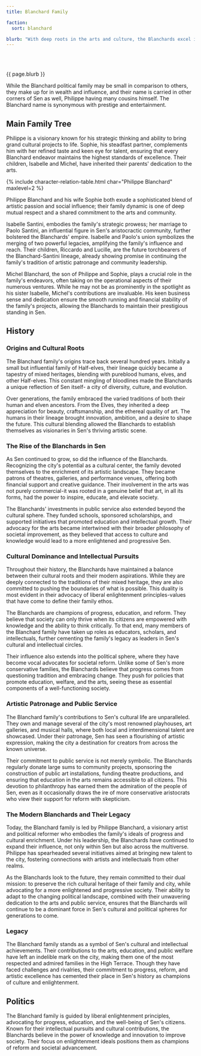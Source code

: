 ```yaml
---
title: Blanchard Family

faction: 
  sort: blanchard

blurb: "With deep roots in the arts and culture, the Blanchards excel in entertainment, hospitality, and fine arts. They own prestigious theaters, galleries, and luxury venues, shaping Sen's cultural landscape. Their commitment to tradition and their cautious approach to politics often put them at odds with more progressive forces."
---
```


<h1 id="overview" style="visibility: hidden; margin: 0px; padding: 0px;">Overview</h1>

{{ page.blurb }}

<!--more-->

While the Blanchard political family may be small in comparison to others, they make up for in wealth and influence, and their name is carried in other corners of Sen as well, Philippe having many cousins himself. The Blanchard name is synonymous with prestige and entertainment.

## Main Family Tree
Philippe is a visionary known for his strategic thinking and ability to bring grand cultural projects to life. Sophie, his steadfast partner, complements him with her refined taste and keen eye for talent, ensuring that every Blanchard endeavor maintains the highest standards of excellence. Their children, Isabelle and Michel, have inherited their parents' dedication to the arts.

{% include character-relation-table.html char="Philippe Blanchard" maxlevel=2 %}

Philippe Blanchard and his wife Sophie both exude a sophisticated blend of artistic passion and social influence; their family dynamic is one of deep mutual respect and a shared commitment to the arts and community. 

Isabelle Santini, embodies the family's strategic prowess; her marriage to Paolo Santini, an influential figure in Sen's aristocractic community, further bolstered the Blanchards' empire. Isabelle and Paolo's union symbolizes the merging of two powerful legacies, amplifying the family's influence and reach. Their children, Riccardo and Lucille, are the future torchbearers of the Blanchard-Santini lineage, already showing promise in continuing the family's tradition of artistic patronage and community leadership.

Michel Blanchard, the son of Philippe and Sophie, plays a crucial role in the family's endeavors, often taking on the operational aspects of their numerous ventures. While he may not be as prominently in the spotlight as his sister Isabelle, Michel's contributions are invaluable. His keen business sense and dedication ensure the smooth running and financial stability of the family's projects, allowing the Blanchards to maintain their prestigious standing in Sen.


## History

### Origins and Cultural Roots
The Blanchard family's origins trace back several hundred years. Initially a small but influential family of Half-elves, their lineage quickly became a tapestry of mixed heritages, blending with pureblood humans, elves, and other Half-elves. This constant mingling of bloodlines made the Blanchards a unique reflection of Sen itself- a city of diversity, culture, and evolution.

Over generations, the family embraced the varied traditions of both their human and elven ancestors. From the Elves, they inherited a deep appreciation for beauty, craftsmanship, and the ethereal quality of art. The humans in their lineage brought innovation, ambition, and a desire to shape the future. This cultural blending allowed the Blanchards to establish themselves as visionaries in Sen's thriving artistic scene.

### The Rise of the Blanchards in Sen
As Sen continued to grow, so did the influence of the Blanchards. Recognizing the city's potential as a cultural center, the family devoted themselves to the enrichment of its artistic landscape. They became patrons of theatres, galleries, and performance venues, offering both financial support and creative guidance. Their involvement in the arts was not purely commercial-it was rooted in a genuine belief that art, in all its forms, had the power to inspire, educate, and elevate society.

The Blanchards' investments in public service also extended beyond the cultural sphere. They funded schools, sponsored scholarships, and supported initiatives that promoted education and intellectual growth. Their advocacy for the arts became intertwined with their broader philosophy of societal improvement, as they believed that access to culture and knowledge would lead to a more enlightened and progressive Sen.

### Cultural Dominance and Intellectual Pursuits
Throughout their history, the Blanchards have maintained a balance between their cultural roots and their modern aspirations. While they are deeply connected to the traditions of their mixed heritage, they are also committed to pushing the boundaries of what is possible. This duality is most evident in their advocacy of liberal enlightenment principles-values that have come to define their family ethos.

The Blanchards are champions of progress, education, and reform. They believe that society can only thrive when its citizens are empowered with knowledge and the ability to think critically. To that end, many members of the Blanchard family have taken up roles as educators, scholars, and intellectuals, further cementing the family's legacy as leaders in Sen's cultural and intellectual circles.

Their influence also extends into the political sphere, where they have become vocal advocates for societal reform. Unlike some of Sen's more conservative families, the Blanchards believe that progress comes from questioning tradition and embracing change. They push for policies that promote education, welfare, and the arts, seeing these as essential components of a well-functioning society.

### Artistic Patronage and Public Service
The Blanchard family's contributions to Sen's cultural life are unparalleled. They own and manage several of the city's most renowned playhouses, art galleries, and musical halls, where both local and interdimensional talent are showcased. Under their patronage, Sen has seen a flourishing of artistic expression, making the city a destination for creators from across the known universe.

Their commitment to public service is not merely symbolic. The Blanchards regularly donate large sums to community projects, sponsoring the construction of public art installations, funding theatre productions, and ensuring that education in the arts remains accessible to all citizens. This devotion to philanthropy has earned them the admiration of the people of Sen, even as it occasionally draws the ire of more conservative aristocrats who view their support for reform with skepticism.

### The Modern Blanchards and Their Legacy
Today, the Blanchard family is led by Philippe Blanchard, a visionary artist and political reformer who embodies the family's ideals of progress and cultural enrichment. Under his leadership, the Blanchards have continued to expand their influence, not only within Sen but also across the multiverse. Philippe has spearheaded several initiatives aimed at bringing new talent to the city, fostering connections with artists and intellectuals from other realms.

As the Blanchards look to the future, they remain committed to their dual mission: to preserve the rich cultural heritage of their family and city, while advocating for a more enlightened and progressive society. Their ability to adapt to the changing political landscape, combined with their unwavering dedication to the arts and public service, ensures that the Blanchards will continue to be a dominant force in Sen's cultural and political spheres for generations to come.

### Legacy
The Blanchard family stands as a symbol of Sen's cultural and intellectual achievements. Their contributions to the arts, education, and public welfare have left an indelible mark on the city, making them one of the most respected and admired families in the High Terrace. Though they have faced challenges and rivalries, their commitment to progress, reform, and artistic excellence has cemented their place in Sen's history as champions of culture and enlightenment.

## Politics
The Blanchard family is guided by liberal enlightenment principles, advocating for progress, education, and the well-being of Sen's citizens. Known for their intellectual pursuits and cultural contributions, the Blanchards believe in the power of knowledge and innovation to improve society. Their focus on enlightenment ideals positions them as champions of reform and societal advancement.
